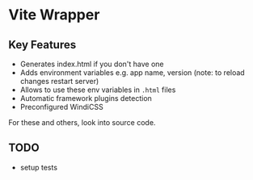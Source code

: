# Vite Wrapper

## Key Features

- Generates index.html if you don't have one
- Adds environment variables e.g. app name, version (note: to reload changes restart server)
- Allows to use these env variables in `.html` files
- Automatic framework plugins detection
- Preconfigured WindiCSS

For these and others, look into source code.

## TODO

- setup tests
